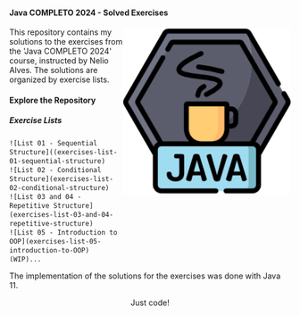 <h4 align="left">Java COMPLETO 2024 - Solved Exercises</h4>

<img src="/resources/java_logo.png" min-width="300px" max-width="300px" width="300px" align="right">

<p align="left">This repository contains my solutions to the exercises from the 'Java COMPLETO 2024' course, instructed by Nelio Alves. The solutions are organized by exercise lists.</p>


<h4 align="left">Explore the Repository</h4>

<h5 align="left">Exercise Lists</h5>

	![List 01 - Sequential Structure]((exercises-list-01-sequential-structure)
	![List 02 - Conditional Structure](exercises-list-02-conditional-structure)
	![List 03 and 04 - Repetitive Structure](exercises-list-03-and-04-repetitive-structure)
	![List 05 - Introduction to OOP](exercises-list-05-introduction-to-OOP)
	(WIP)...

<p>The implementation of the solutions for the exercises was done with Java 11.</p>

<p align="center">Just code!</p>
